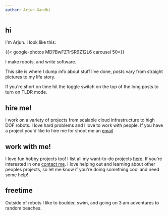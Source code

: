 ```yaml
---
author: Arjun Gandhi
---
```


## hi

I'm Arjun. I look like this:

{{< google-photos MD7BwFZTrSR9Z12L6 carousel 50>}}

I make robots, and write software. 

This site is where I dump info about stuff I've done, posts vary from straight pictures to my life story.

If you're short on time hit the toggle switch on the top of the long posts to turn on TLDR mode.

## hire me! 

I work on a variety of projects from scalable cloud infrastructure to high DOF robots. I love hard problems and I love to work with people. If you have a project you'd like to hire me for shoot me an [email](/contact)

## work with me! 

I love fun hobby projects too! I list all my want-to-do projects [here](https://ideas.arjungandhi.com). If you're interested in one [contact me](/contact). I love helping out and learning about other peoples projects, so let me know if you're doing something cool and need some help! 

## freetime 

Outside of robots I like to boulder, swim, and going on 3 am adventures to random beaches. 